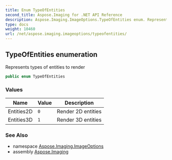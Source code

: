```yaml
---
title: Enum TypeOfEntities
second_title: Aspose.Imaging for .NET API Reference
description: Aspose.Imaging.ImageOptions.TypeOfEntities enum. Represents types of entities to render
type: docs
weight: 10460
url: /net/aspose.imaging.imageoptions/typeofentities/
---
```

## TypeOfEntities enumeration

Represents types of entities to render

```csharp
public enum TypeOfEntities
```

### Values

| Name | Value | Description |
| --- | --- | --- |
| Entities2D | `0` | Render 2D entities |
| Entities3D | `1` | Render 3D entities |

### See Also

* namespace [Aspose.Imaging.ImageOptions](../../aspose.imaging.imageoptions/)
* assembly [Aspose.Imaging](../../)


